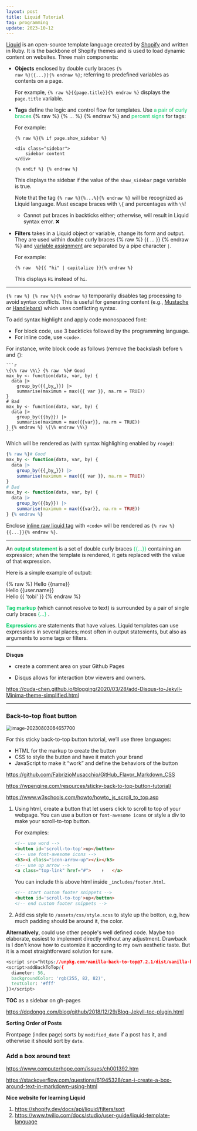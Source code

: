 ```yaml
---
layout: post
title: Liquid Tutorial
tag: programming
update: 2023-10-12
---
```


[Liquid](https://shopify.github.io/liquid/)  is an open-source template language created by [Shopify](https://www.shopify.com/) and written in Ruby. It is the backbone of Shopify themes and is used to load dynamic content on websites. Three main components:


- **Objects** enclosed by double curly braces <code>{% raw  %}{{...}}{% endraw %}</code>; referring to predefined variables as contents on a page.

  For example, <code>{% raw  %}{{page.title}}{% endraw %}</code> displays the `page.title` variable. 

- **Tags** define the logic and control flow for templates. Use <span style='color:#00CC66'>a pair of curly braces</span> {% raw  %} {% ... %} {% endraw %} and <span style='color:#00CC66'>percent signs</span> for tags:

  For example:
  
  ```liquid
  {% raw %}{% if page.show_sidebar %}

  <div class="sidebar">
      sidebar content
  </div>

  {% endif %} {% endraw %}
  ```

  This displays the sidebar if the value of the `show_sidebar` page variable is true.

  Note that the tag <code>{% raw  %}{%...%}{% endraw %}</code> will be recognized as Liquid language. Must escape braces with `\{` and percentages with `\%`!

  - Cannot put braces in backticks either; otherwise, will result in Liquid syntax error. ❌

- **Filters** takes in a Liquid object or variable, change its form and output. They are used within double curly braces {% raw  %} {{ ... }} {% endraw %} and [variable assignment](https://shopify.github.io/liquid/tags/variable/) are separated by a pipe character `|`. 

  For example:
  
  ```liquid
  {% raw  %}{{ "hi" | capitalize }}{% endraw %}
  ```
  
  This displays `Hi` instead of `hi`.

___

<code>{% raw  %} {% raw %}{% endraw %}</code> temporarily disables tag processing to avoid syntax conflicts. This is useful for generating content (e.g., [Mustache](https://mustache.github.io/) or [Handlebars](https://handlebarsjs.com/)) which uses conflicting syntax.

To add syntax highlight and apply code monospaced font:

- For block code, use 3 backticks followed by the programming language.
- For inline code, use `<code>`.

For instance, write block code as follows (remove the backslash before `%` and `{`):

    ```r
    \{\% raw \%\} {% raw  %}# Good
    max_by <- function(data, var, by) {
      data |>
        group_by({{␣by␣}}) |>
        summarise(maximum = max({{ var }}, na.rm = TRUE))
    }
    # Bad
    max_by <- function(data, var, by) {
      data |>
        group_by({{by}}) |>
        summarise(maximum = max({{var}}, na.rm = TRUE))
    } {% endraw %} \{\% endraw \%\}
    ```

Which will be rendered as (with syntax highlighing enabled by `rouge`):

```r
{% raw %}# Good
max_by <- function(data, var, by) {
  data |>
    group_by({{␣by␣}}) |>
    summarise(maximum = max({{ var }}, na.rm = TRUE))
}
# Bad
max_by <- function(data, var, by) {
  data |>
    group_by({{by}}) |>
    summarise(maximum = max({{var}}, na.rm = TRUE))
} {% endraw %}
```

Enclose <u>inline raw liquid tag</u> with `<code>` will be rendered as <code>{% raw  %}{{...}}{% endraw %}</code>.


___


An <span style='color:#00CC66'>**output statement**</span> is a set of double curly braces <span style='color:#00CC66'>\{\{...\}\}</span> containing an expression; when the template is rendered, it gets replaced with the value of that expression.

Here is a simple example of output:

{% raw  %} Hello {{name}}  
Hello {{user.name}}  
Hello {{ 'tobi' }} {% endraw %}



<span style='color:#00CC66'>**Tag markup**</span> (which cannot resolve to text) is surrounded by a pair of single curly braces <span style='color:#00CC66'>\{...\}</span> .

<span style='color:#00CC66'>**Expressions**</span> are statements that have values. Liquid templates can use expressions in several places; most often in output statements, but also as arguments to some tags or filters.



___

**Disqus**

-   create a comment area on your Github Pages

-   Disqus allows for interaction btw viewers and owners.

<https://cuda-chen.github.io/blogging/2020/03/28/add-Disqus-to-Jekyll-Minima-theme-simplified.html>



___

### Back-to-top float button

<img src="https://drive.google.com/thumbnail?id=1bTOHwzhxf33U-7XvZ9WqEIsTCczFNj-6&sz=w1000" alt="image-20230803084657700" style="zoom:90%;" />

For this sticky back-to-top button tutorial, we’ll use three languages: 

- HTML for the markup to create the button
- CSS to style the button and have it match your brand
- JavaScript to make it “work” and define the behaviors of the button



<https://github.com/FabrizioMusacchio/GitHub_Flavor_Markdown_CSS>

<https://wpengine.com/resources/sticky-back-to-top-button-tutorial/>

<https://www.w3schools.com/howto/howto_js_scroll_to_top.asp>



1. Using html, create a button that let users click to scroll to top of your webpage. You can use a button or `font-awesome icons` or style a div to make your scroll-to-top button.

   For examples:

   ```html
   <!-- use word -->
   <button id='scroll-to-top'>up</button>
   <!-- use font-awesome icons -->
   <h3><i class="icon-arrow-up"></i></h3>
   <!-- use up arrow -->
   <a class="top-link" href="#">	↑	</a>  
   ```

   You can include this above html inside `_includes/footer.html`. 

   ```html
   <!-- start custom footer snippets -->
   <button id='scroll-to-top'>up</button>
   <!-- end custom footer snippets -->
   ```

2. Add css style to `/assets/css/style.scss` to style up the botton, e.g, how much padding should be around it, the color.





**Alternatively**, could use other people's well defined code. Maybe too elaborate, easiest to implement directly without any adjustment. Drawback is I don't know how to customize it according to my own aesthetic taste. But it is a most straightforward solution for sure.

```css
<script src="https://unpkg.com/vanilla-back-to-top@7.2.1/dist/vanilla-back-to-top.min.js"></script>
<script>addBackToTop({
  diameter: 56,
  backgroundColor: 'rgb(255, 82, 82)',
  textColor: '#fff'
})</script>
```







**TOC** as a sidebar on gh-pages

<https://dqdongg.com/blog/github/2018/12/29/Blog-Jekyll-toc-plugin.html>





**Sorting Order of Posts**

Frontpage (index page) sorts by `modified_date` if a post has it, and otherwise it should sort by `date`.






### **Add a box around text**

<https://www.computerhope.com/issues/ch001392.htm>

<https://stackoverflow.com/questions/61945328/can-i-create-a-box-around-text-in-markdown-using-html>



**Nice website for learning Liquid**

1. <https://shopify.dev/docs/api/liquid/filters/sort>
1. <https://www.twilio.com/docs/studio/user-guide/liquid-template-language>







